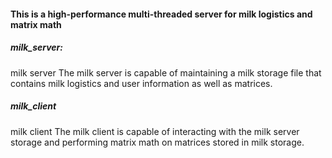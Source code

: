 #### This is a high-performance multi-threaded server for milk logistics and matrix math

##### milk_server:
milk server
The milk server is capable of maintaining a milk storage file that contains milk logistics and user information as well as matrices.

##### milk_client
milk client
The milk client is capable of interacting with the milk server storage and performing matrix math on matrices stored in milk storage.
